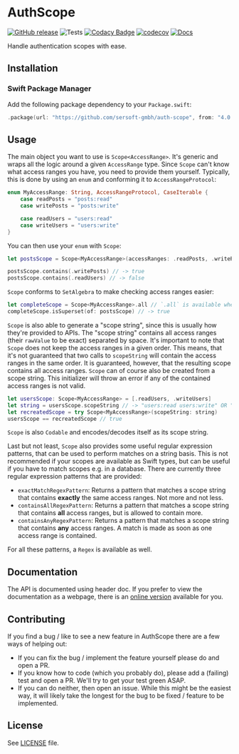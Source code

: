 # AuthScope

[![GitHub release](https://img.shields.io/github/release/sersoft-gmbh/auth-scope.svg?style=flat)](https://github.com/sersoft-gmbh/auth-scope/releases/latest)
![Tests](https://github.com/sersoft-gmbh/auth-scope/workflows/Tests/badge.svg)
[![Codacy Badge](https://app.codacy.com/project/badge/Grade/fc57ce86aee7414393d268ef658adb21)](https://www.codacy.com/gh/sersoft-gmbh/auth-scope/dashboard?utm_source=github.com&amp;utm_medium=referral&amp;utm_content=sersoft-gmbh/auth-scope&amp;utm_campaign=Badge_Grade)
[![codecov](https://codecov.io/gh/sersoft-gmbh/auth-scope/branch/master/graph/badge.svg)](https://codecov.io/gh/sersoft-gmbh/auth-scope)
[![Docs](https://img.shields.io/badge/-documentation-informational)](https://sersoft-gmbh.github.io/auth-scope)

Handle authentication scopes with ease.

## Installation

### Swift Package Manager

Add the following package dependency to your `Package.swift`:
```swift
.package(url: "https://github.com/sersoft-gmbh/auth-scope", from: "4.0.0"),
```

## Usage

The main object you want to use is `Scope<AccessRange>`. It's generic and wraps all the logic around a given `AccessRange` type. Since `Scope` can't know what access ranges you have, you need to provide them yourself. Typically, this is done by using an `enum` and conforming it to `AccessRangeProtocol`:
```swift
enum MyAccessRange: String, AccessRangeProtocol, CaseIterable {
    case readPosts = "posts:read"
    case writePosts = "posts:write"

    case readUsers = "users:read"
    case writeUsers = "users:write"
}
```

You can then use your `enum` with `Scope`:
```swift
let postsScope = Scope<MyAccessRange>(accessRanges: .readPosts, .writePosts)

postsScope.contains(.writePosts) // -> true
postsScope.contains(.readUsers) // -> false
```

`Scope` conforms to `SetAlgebra` to make checking access ranges easier:
```swift
let completeScope = Scope<MyAccessRange>.all // `.all` is available when `AccessRange` conforms to `CaseIterable`
completeScope.isSuperset(of: postsScope) // -> true
```

`Scope` is also able to generate a "scope string", since this is usually how they're provided to APIs. The "scope string" contains all access ranges (their `rawValue` to be exact) separated by space. It's important to note that `Scope` does not keep the access ranges in a given order. This means, that it's not guaranteed that two calls to `scopeString` will contain the access ranges in the same order. It is guaranteed, however, that the resulting scope contains all access ranges. `Scope` can of course also be created from a scope string. This initializer will throw an error if any of the contained access ranges is not valid.

```swift
let usersScope: Scope<MyAccessRange> = [.readUsers, .writeUsers]
let string = usersScope.scopeString // -> "users:read users:write" OR "users:write users:read"
let recreatedScope = try Scope<MyAccessRange>(scopeString: string)
usersScope == recreatedScope // true
```

`Scope` is also `Codable` and encodes/decodes itself as its scope string.

Last but not least, `Scope` also provides some useful regular expression patterns, that can be used to perform matches on a string basis. This is not recommended if your scopes are available as Swift types, but can be useful if you have to match scopes e.g. in a database.
There are currently three regular expression patterns that are provided:
-   `exactMatchRegexPattern`: Returns a pattern that matches a scope string that contains **exactly** the same access ranges. Not more and not less.
-   `containsAllRegexPattern`: Returns a pattern that matches a scope string that contains **all** access ranges, but is allowed to contain more.
-   `containsAnyRegexPattern`: Returns a pattern that matches a scope string that contains **any** access ranges. A match is made as soon as one access range is contained.

For all these patterns, a `Regex` is available as well.

## Documentation

The API is documented using header doc. If you prefer to view the documentation as a webpage, there is an [online version](https://sersoft-gmbh.github.io/auth-scope) available for you.

## Contributing

If you find a bug / like to see a new feature in AuthScope there are a few ways of helping out:

-   If you can fix the bug / implement the feature yourself please do and open a PR.
-   If you know how to code (which you probably do), please add a (failing) test and open a PR. We'll try to get your test green ASAP.
-   If you can do neither, then open an issue. While this might be the easiest way, it will likely take the longest for the bug to be fixed / feature to be implemented.

## License

See [LICENSE](./LICENSE) file.
